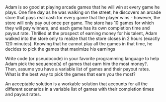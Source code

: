 Adam is so good at playing arcade games that he will win at every game he plays. One fine day as he was walking on the street, he discovers an arcade store that pays real cash for every game that the player wins - however, the store will only pay out once per game. The store has 10 games for which they will pay winners, and each game has its own completion time and payout rate. Thrilled at the prospect of earning money for his talent, Adam walked into the store only to realize that the store closes in 2 hours (exactly 120 minutes). Knowing that he cannot play all the games in that time, he decides to pick the games that maximize his earnings

Write code (or pseudocode) in your favorite programming language to help Adam pick the sequence(s) of games that earn him the most money?.  Then, assume you have a variable list of games and their payout rates. What is the best way to pick the games that earn you the most?

An acceptable solution is a workable solution that accounts for all the different scenarios in a variable list of games with their completion times and payout rates.
